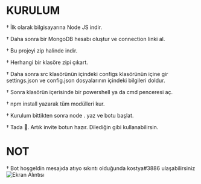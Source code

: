 # KURULUM

† İlk olarak bilgisayarına Node JS indir.

† Daha sonra bir MongoDB hesabı oluştur ve connection linki al.

† Bu projeyi zip halinde indir.

† Herhangi bir klasöre zipi çıkart.

† Daha sonra src klasörünün içindeki configs klasörünün içine gir settings.json ve config.json dosyalarının içindeki bilgileri doldur.

† Sonra klasörün içerisinde bir powershell ya da cmd penceresi aç.

† npm install yazarak tüm modülleri kur.

† Kurulum bittikten sonra node . yaz ve botu başlat.

† Tada 🎉. Artık invite botun hazır. Dilediğin gibi kullanabilirsin.



# NOT

† Bot hoşgeldin mesajıda atıyo sıkıntı olduğunda kostya#3886 ulaşabilirsiniz
![Ekran Alıntısı](https://user-images.githubusercontent.com/96336034/151656494-4898100a-9786-4b4d-a3ca-9a9d901c3a92.PNG)
